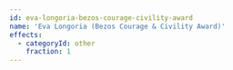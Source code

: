 ```yaml
---
id: eva-longoria-bezos-courage-civility-award
name: 'Eva Longoria (Bezos Courage & Civility Award)'
effects:
  - categoryId: other
    fraction: 1
---
```

